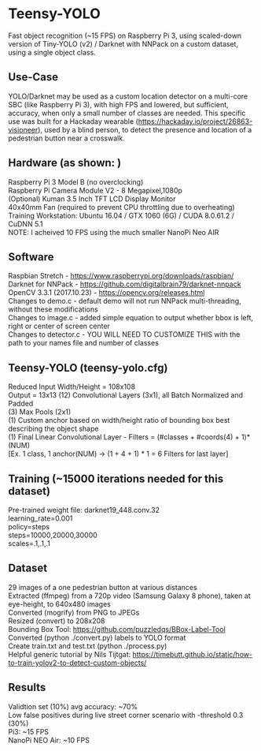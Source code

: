 # Teensy-YOLO 
Fast object recognition (~15 FPS) on Raspberry Pi 3, using scaled-down version of Tiny-YOLO (v2) / Darknet with NNPack on a custom dataset, using a single object class.

Use-Case
--------
YOLO/Darknet may be used as a custom location detector on a multi-core SBC (like Raspberry Pi 3), with high FPS and lowered, but sufficient, accuracy, when only a small number of classes are needed.  This specific use was built for a Hackaday wearable (https://hackaday.io/project/26863-visioneer), used by a blind person, to detect the presence and location of a pedestrian button near a crosswalk.

Hardware (as shown:  )
--------
Raspberry Pi 3 Model B (no overclocking)    
Raspberry Pi Camera Module V2 - 8 Megapixel,1080p     
(Optional) Kuman 3.5 Inch TFT LCD Display Monitor    
40x40mm Fan (required to prevent CPU throttling due to overheating)   
Training Workstation: Ubuntu 16.04 / GTX 1060 (6G) / CUDA 8.0.61.2 / CuDNN 5.1    
NOTE:  I acheived 10 FPS using the much smaller NanoPi Neo AIR    

Software
--------
Raspbian Stretch - https://www.raspberrypi.org/downloads/raspbian/    
Darknet for NNPack - https://github.com/digitalbrain79/darknet-nnpack    
OpenCV 3.3.1 (2017.10.23) - https://opencv.org/releases.html    
Changes to demo.c - default demo will not run NNPack multi-threading, without these modifications    
Changes to image.c - added simple equation to output whether bbox is left, right or center of screen center    
Changes to detector.c - YOU WILL NEED TO CUSTOMIZE THIS with the path to your names file and number of classes   

Teensy-YOLO (teensy-yolo.cfg)
-----------
Reduced Input Width/Height = 108x108    
Output = 13x13
(12) Convolutional Layers (3x1), all Batch Normalized and Padded    
(3) Max Pools (2x1)    
(1) Custom anchor based on width/height ratio of bounding box best describing the object shape    
(1) Final Linear Convolutional Layer - Filters = (#classes + #coords(4) + 1)*(NUM)    
[Ex. 1 class, 1 anchor(NUM) -> (1 + 4 + 1) * 1 = 6  Filters for last layer]    

Training (~15000 iterations needed for this dataset)
--------  
Pre-trained weight file: darknet19_448.conv.32    
learning_rate=0.001    
policy=steps    
steps=10000,20000,30000    
scales=.1,.1,.1    

Dataset
-------
29 images of a one pedestrian button at various distances    
Extracted (ffmpeg) from a 720p video (Samsung Galaxy 8 phone), taken at eye-height, to 640x480 images    
Converted (mogrify) from PNG to JPEGs    
Resized (convert) to 208x208    
Bounding Box Tool:  https://github.com/puzzledqs/BBox-Label-Tool    
Converted (python ./convert.py) labels to YOLO format    
Create train.txt and test.txt (python ./process.py)    
Helpful generic tutorial by Nils Tijtgat: https://timebutt.github.io/static/how-to-train-yolov2-to-detect-custom-objects/    

Results
-------
Validtion set (10%) avg accuracy: ~70%    
Low false positives during live street corner scenario with -threshold 0.3 (30%)    
Pi3: ~15 FPS    
NanoPi NEO Air: ~10 FPS    
